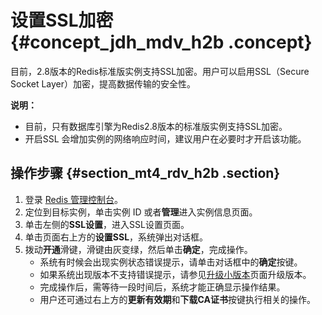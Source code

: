 # 设置SSL加密 {#concept_jdh_mdv_h2b .concept}

目前，2.8版本的Redis标准版实例支持SSL加密。用户可以启用SSL（Secure Socket Layer）加密，提高数据传输的安全性。

**说明：** 

-   目前，只有数据库引擎为Redis2.8版本的标准版实例支持SSL加密。
-   开启SSL 会增加实例的网络响应时间，建议用户在必要时才开启该功能。

## 操作步骤 {#section_mt4_rdv_h2b .section}

1.  登录 [Redis 管理控制台](https://kvstore.console.aliyun.com/)。
2.  定位到目标实例，单击实例 ID 或者**管理**进入实例信息页面。
3.  单击左侧的**SSL设置**，进入SSL设置页面。
4.  单击页面右上方的**设置SSL**，系统弹出对话框。
5.  拨动**开通**滑键，滑键由灰变绿，然后单击**确定**，完成操作。
    -   系统有时候会出现实例状态错误提示，请单击对话框中的**确定**按键。
    -   如果系统出现版本不支持错误提示，请参见[升级小版本](cn.zh-CN/用户指南/管理实例/升级小版本.md#)页面升级版本。
    -   完成操作后，需等待一段时间后，系统才能正确显示操作结果。
    -   用户还可通过右上方的**更新有效期**和**下载CA证书**按键执行相关的操作。

